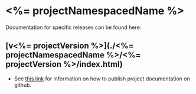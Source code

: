 # <%= projectNamespacedName %>

Documentation for specific releases can be found here:

## [v<%= projectVersion %>](./<%= projectNamespacedName %>/<%= projectVersion %>/index.html)

 - See [this link](https://blog.github.com/2016-08-22-publish-your-project-documentation-with-github-pages/)
   for information on how to publish project documentation on github.
